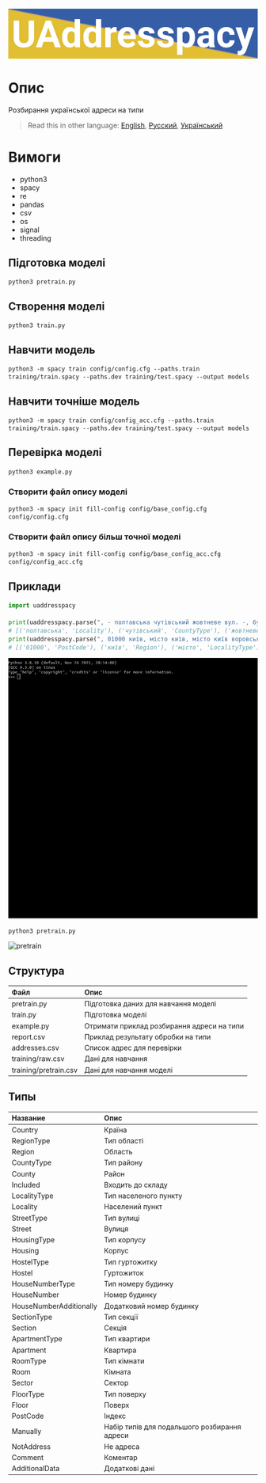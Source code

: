 ![header](doc/header.png)
# Опис

Розбирання української адреси на типи

> Read this in other language: [English](README.en.md), [Русский](README.md), [Український](README.ua.md)

# Вимоги
* python3
* spacy
* re
* pandas
* csv
* os
* signal
* threading

## Підготовка моделі
```shell
python3 pretrain.py
```

## Створення моделі
```shell
python3 train.py
```

## Навчити модель
```shell
python3 -m spacy train config/config.cfg --paths.train training/train.spacy --paths.dev training/test.spacy --output models
```

## Навчити точніше модель
```shell
python3 -m spacy train config/config_acc.cfg --paths.train training/train.spacy --paths.dev training/test.spacy --output models
```

## Перевірка моделі
```shell
python3 example.py
```

### Створити файл опису моделі
```shell
python3 -m spacy init fill-config config/base_config.cfg config/config.cfg
```

### Створити файл опису більш точної моделі
```shell
python3 -m spacy init fill-config config/base_config_acc.cfg config/config_acc.cfg
```

## Приклади
```python
import uaddresspacy

print(uaddresspacy.parse(", - полтавська чутівський жовтневе вул. -, буд. -, кв.,"))
# [('полтавська', 'Locality'), ('чутівський', 'CountyType'), ('жовтневе', 'Locality'), ('вул.', 'StreetType'), ('буд.', 'HouseNumberType'), ('кв.', 'ApartmentType')]
print(uaddresspacy.parse(", 01000 київ, місто київ, місто київ воровського, буд. 43-б, кв. 14,"))
# [('01000', 'PostCode'), ('київ', 'Region'), ('місто', 'LocalityType'), ('київ', 'Locality'), ('воровського', 'Street'), ('буд.', 'HouseNumberType'), ('43-б', 'HouseNumber'), ('кв.', 'ApartmentType'), ('14', 'Apartment')]
```
![use](doc/use.gif)

```sh
python3 pretrain.py
```
![pretrain](doc/pretrain.gif)

## Структура
| Файл                      | Опис                                          |
| :-------------            | :-------------                                |
| pretrain.py               | Підготовка даних для навчання моделі          |
| train.py                  | Підготовка моделі                             |
| example.py                | Отримати приклад розбирання адреси на типи    |
| report.csv                | Приклад результату обробки на типи            |
| addresses.csv             | Список адрес для перевірки                    |
| training/raw.csv          | Дані для навчання                             |
| training/pretrain.csv     | Дані для навчання моделі                      |

## Типы
| Название                  | Опис                                          |
| :-------------            | :-------------                                |
| Country                   | Країна                                        |
| RegionType                | Тип області                                   |
| Region                    | Область                                       |
| CountyType                | Тип району                                    |
| County                    | Район                                         |
| Included                  | Входить до складу                             |
| LocalityType              | Тип населеного пункту                         |
| Locality                  | Населений пункт                               |
| StreetType                | Тип вулиці                                    |
| Street                    | Вулиця                                        |
| HousingType               | Тип корпусу                                   |
| Housing                   | Корпус                                        |
| HostelType                | Тип гуртожитку                                |
| Hostel                    | Гуртожиток                                    |
| HouseNumberType           | Тип номеру будинку                            |
| HouseNumber               | Номер будинку                                 |
| HouseNumberAdditionally   | Додатковий номер будинку                      |
| SectionType               | Тип секції                                    |
| Section                   | Секція                                        |
| ApartmentType             | Тип квартири                                  |
| Apartment                 | Квартира                                      |
| RoomType                  | Тип кімнати                                   |
| Room                      | Кімната                                       |
| Sector                    | Сектор                                        |
| FloorType                 | Тип поверху                                   |
| Floor                     | Поверх                                        |
| PostCode                  | Індекс                                        |
| Manually                  | Набір типів для подальшого розбирання адреси  |
| NotAddress                | Не адреса                                     |
| Comment                   | Коментар                                      |
| AdditionalData            | Додаткові дані                                |